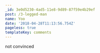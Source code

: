 ```yaml
---
_id: 3e0d5230-4ad5-11e8-9d89-87f59e4b29ef
post: /3-legged-man
name: Yoo
date: '2018-04-28T11:13:56.754Z'
pageless: true
templateKey: comments
---
```

not convinced
